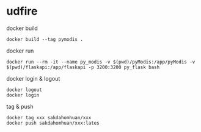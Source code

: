 # udfire

docker build
```
docker build --tag pymodis .
```

docker run
```
docker run --rm -it --name py_modis -v $(pwd)/pyModis:/app/pyModis -v $(pwd)/flaskapi:/app/flaskapi -p 3200:3200 py_flask bash
```

docker login & logout
```
docker logout
docker login
```

tag & push
``` 
docker tag xxx sakdahomhuan/xxx
docker push sakdahomhuan/xxx:lates
```
